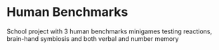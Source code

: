 # Human Benchmarks
School project with 3 human benchmarks minigames testing reactions, brain-hand symbiosis and both verbal and number memory
